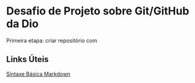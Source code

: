 # Desafio de Projeto sobre Git/GitHub da Dio
Primeira etapa: criar repositório com 



## Links Úteis 
[Sintaxe Básica Markdown](https://www.markdownguide.org/getting-started/)
